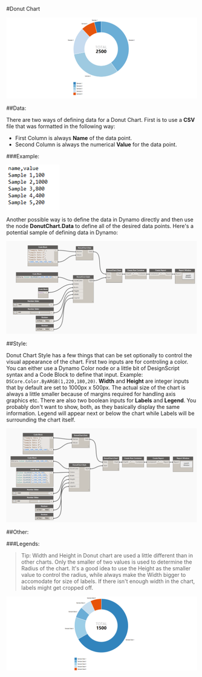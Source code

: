 #Donut Chart

![](donutChart/donutChartImage.PNG)

##Data:

There are two ways of defining data for a Donut Chart. First is to use a <b>CSV</b> file that was formatted in the following way: 

* First Column is always <b>Name</b> of the data point.
* Second Column is always the numerical <b>Value</b> for the data point.

###Example: 

![](donutChart/donutChartData.PNG)

Another possible way is to define the data in Dynamo directly and then use the node <b>DonutChart.Data</b> to define all of the desired data points. Here's a potential sample of defining data in Dynamo:

![](donutChart/donutChartDataManual.PNG)

##Style:

Donut Chart Style has a few things that can be set optionally to control the visual appearance of the chart. First two inputs are for controling a color. You can either use a Dynamo Color node or a little bit of DesignScript syntax and a Code Block to define that input. Example: `DSCore.Color.ByARGB(1,220,180,20)`. <b>Width</b> and <b>Height</b> are integer inputs that by default are set to 1000px x 500px. The actual size of the chart is always a little smaller because of margins required for handling axis graphics etc. There are also two boolean inputs for <b>Labels</b> and <b>Legend</b>. You probably don't want to show, both, as they basically display the same information. Legend will appear next or below the chart while Labels will be surrounding the chart itself.  

![](donutChart/donutChartStyle.PNG)

##Other:

###Legends:

<blockquote>
Tip: Width and Height in Donut chart are used a little different than in other charts. Only the smaller of two values is used to determine the Radius of the chart. It's a good idea to use the Height as the smaller value to control the radius, while always make the Width bigger to accomodate for size of labels. If there isn't enough width in the chart, labels might get cropped off. 
</blockquote>

![](donutChart/donutChartAnimation.gif)

